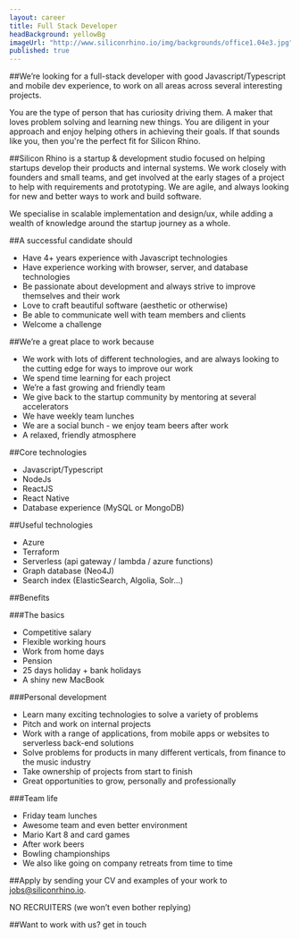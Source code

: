```yaml
---
layout: career
title: Full Stack Developer
headBackground: yellowBg
imageUrl: "http://www.siliconrhino.io/img/backgrounds/office1.04e3.jpg"
published: true
---
```


##We’re looking for
a full-stack developer with good Javascript/Typescript and mobile dev experience, to work on all areas across several interesting projects.

<p></p>
You are the type of person that has curiosity driving them. A maker that loves problem solving and learning new things. You are diligent in your approach and enjoy helping others in achieving their goals. If that sounds like you, then you're the perfect fit for Silicon Rhino.

<p></p>

##Silicon Rhino is
a startup & development studio focused on helping startups develop their products and internal systems. We work closely with founders and small teams, and get involved at the early stages of a project to help with requirements and prototyping. We are agile, and always looking for new and better ways to work and build software.

We specialise in scalable implementation and design/ux, while adding a wealth of knowledge around the startup journey as a whole.

<p></p>

##A successful candidate should

- Have 4+ years experience with Javascript technologies
- Have experience working with browser, server, and database technologies
- Be passionate about development and always strive to improve themselves and their work
- Love to craft beautiful software (aesthetic or otherwise)
- Be able to communicate well with team members and clients
- Welcome a challenge

<p></p>

##We’re a great place to work because

- We work with lots of different technologies, and are always looking to the cutting edge for ways to improve our work
- We spend time learning for each project
- We’re a fast growing and friendly team
- We give back to the startup community by mentoring at several accelerators
- We have weekly team lunches
- We are a social bunch - we enjoy team beers after work
- A relaxed, friendly atmosphere

<p></p>

##Core technologies

- Javascript/Typescript
- NodeJs
- ReactJS
- React Native
- Database experience (MySQL or MongoDB)
  <p></p>

##Useful technologies

- Azure
- Terraform
- Serverless (api gateway / lambda / azure functions)
- Graph database (Neo4J)
- Search index (ElasticSearch, Algolia, Solr...)
  <p></p>

##Benefits

###The basics

- Competitive salary
- Flexible working hours
- Work from home days
- Pension
- 25 days holiday + bank holidays
- A shiny new MacBook
  <p></p>

###Personal development

- Learn many exciting technologies to solve a variety of problems
- Pitch and work on internal projects
- Work with a range of applications, from mobile apps or websites to serverless back-end solutions
- Solve problems for products in many different verticals, from finance to the music industry
- Take ownership of projects from start to finish
- Great opportunities to grow, personally and professionally

###Team life

- Friday team lunches
- Awesome team and even better environment
- Mario Kart 8 and card games
- After work beers
- Bowling championships
- We also like going on company retreats from time to time

##Apply
by sending your CV and examples of your work to jobs@siliconrhino.io.

NO RECRUITERS (we won’t even bother replying)

<p></p>

##Want to work with us?
get in touch

<p></p>
<p></p>
